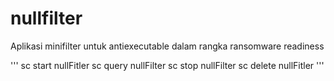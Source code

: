 # nullfilter
Aplikasi minifilter untuk antiexecutable dalam rangka ransomware readiness

'''
sc start nullFitler
sc query nullFilter
sc stop nullFilter
sc delete nullFitler
'''
